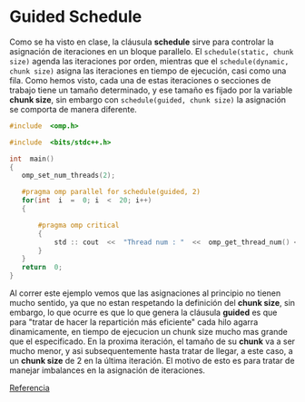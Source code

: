 # Guided Schedule

Como se ha visto en clase, la cláusula **schedule** sirve para controlar la asignación de iteraciones en un bloque parallelo. El `schedule(static, chunk size)` agenda las iteraciones por orden, mientras que el `schedule(dynamic, chunk size)` asigna las iteraciones en tiempo de ejecución, casi como una fila. 
Como hemos visto, cada una de estas iteraciones o secciones de trabajo tiene un tamaño determinado, y ese tamaño es fijado por la variable **chunk size**, sin embargo con `schedule(guided, chunk size)` la asignación se comporta de manera diferente.

 ```c++
 #include  <omp.h>

#include  <bits/stdc++.h>

int  main()
{
	omp_set_num_threads(2);

	#pragma omp parallel for schedule(guided, 2)
	for(int  i  =  0; i  <  20; i++)
	{

		#pragma omp critical
		{
			std :: cout  <<  "Thread num : "  <<  omp_get_thread_num() <<  " has iteration : "  <<  i  << std :: endl;
		}
	}
	return  0;
}
```

Al correr este ejemplo vemos que las asignaciones al principio no tienen mucho sentido, ya que no estan respetando la definición del **chunk size**, sin embargo, lo que ocurre es que lo que genera la cláusula **guided** es que para "tratar de hacer la repartición más eficiente" cada hilo agarra dinamicamente, en tiempo de ejecucion un chunk size mucho mas grande que el especificado. En la proxima iteración, el tamaño de su **chunk** va a ser mucho menor, y asi subsequentemente hasta tratar de llegar, a este caso, a un **chunk size** de 2 en la última iteración. El motivo de esto es para tratar de manejar imbalances en la asignación de iteraciones.  

[Referencia](https://docs.microsoft.com/en-us/cpp/parallel/openmp/d-using-the-schedule-clause?view=msvc-160)